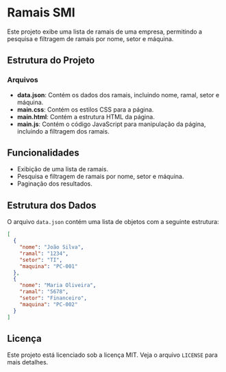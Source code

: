 # Ramais SMI

Este projeto exibe uma lista de ramais de uma empresa, permitindo a pesquisa e filtragem de ramais por nome, setor e máquina.

## Estrutura do Projeto

### Arquivos
- **data.json**: Contém os dados dos ramais, incluindo nome, ramal, setor e máquina.
- **main.css**: Contém os estilos CSS para a página.
- **main.html**: Contém a estrutura HTML da página.
- **main.js**: Contém o código JavaScript para manipulação da página, incluindo a filtragem dos ramais.

## Funcionalidades
- Exibição de uma lista de ramais.
- Pesquisa e filtragem de ramais por nome, setor e máquina.
- Paginação dos resultados.

## Estrutura dos Dados
O arquivo `data.json` contém uma lista de objetos com a seguinte estrutura:

```json
[
  {
    "nome": "João Silva",
    "ramal": "1234",
    "setor": "TI",
    "maquina": "PC-001"
  },
  {
    "nome": "Maria Oliveira",
    "ramal": "5678",
    "setor": "Financeiro",
    "maquina": "PC-002"
  }
]
```

## Licença
Este projeto está licenciado sob a licença MIT. Veja o arquivo `LICENSE` para mais detalhes.
